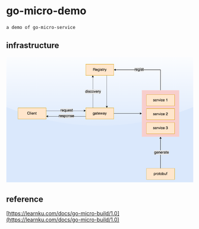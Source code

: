 # go-micro-demo

    a demo of go-micro-service

## infrastructure

![infrasture](https://github.com/my-Sakura/go-micro-demo/blob/main/grpc.png)

## reference
[https://learnku.com/docs/go-micro-build/1.0](https://learnku.com/docs/go-micro-build/1.0)